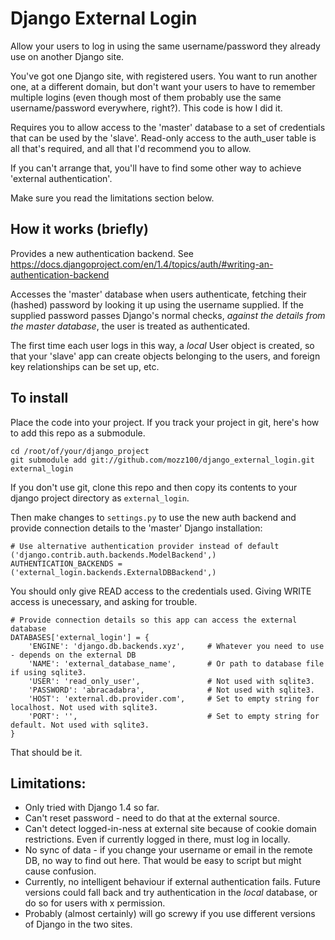 # Django External Login

Allow your users to log in using the same username/password they already use on another Django site.

You've got one Django site, with registered users.  You want to run another one, at a different domain, but don't
want your users to have to remember multiple logins (even though most of them probably use the same username/password
everywhere, right?).  This code is how I did it.

Requires you to allow access to the 'master' database to a set of credentials that can be used by the 'slave'.
Read-only access to the auth_user table is all that's required, and all that I'd recommend you to allow.

If you can't arrange that, you'll have to find some other way to achieve 'external authentication'.

Make sure you read the limitations section below.

## How it works (briefly)

Provides a new authentication backend.  See https://docs.djangoproject.com/en/1.4/topics/auth/#writing-an-authentication-backend

Accesses the 'master' database when users authenticate, fetching their (hashed)
password by looking it up using the username supplied.  If the supplied password passes Django's normal checks, *against
the details from the master database*, the user is treated as authenticated.

The first time each user logs in this way, a *local* User object is created, so that your 'slave' app can create
objects belonging to the users, and foreign key relationships can be set up, etc.

## To install

Place the code into your project. If you track your project in git, here's how to add this repo as a submodule.

    cd /root/of/your/django_project
    git submodule add git://github.com/mozz100/django_external_login.git external_login
    
If you don't use git, clone this repo and then copy its contents to your django project directory as `external_login`.

Then make changes to `settings.py` to use the new auth backend and provide connection details to the 'master' Django installation:

    # Use alternative authentication provider instead of default ('django.contrib.auth.backends.ModelBackend',)
    AUTHENTICATION_BACKENDS = ('external_login.backends.ExternalDBBackend',)

You should only give READ access to the credentials used.  Giving WRITE access is unecessary, and asking for trouble.

    # Provide connection details so this app can access the external database
    DATABASES['external_login'] = {
        'ENGINE': 'django.db.backends.xyz',     # Whatever you need to use - depends on the external DB
        'NAME': 'external_database_name',       # Or path to database file if using sqlite3.
        'USER': 'read_only_user',               # Not used with sqlite3.
        'PASSWORD': 'abracadabra',              # Not used with sqlite3.
        'HOST': 'external.db.provider.com',     # Set to empty string for localhost. Not used with sqlite3.
        'PORT': '',                             # Set to empty string for default. Not used with sqlite3.
    }

That should be it.

## Limitations:

* Only tried with Django 1.4 so far.
* Can't reset password - need to do that at the external source.
* Can't detect logged-in-ness at external site because of cookie domain restrictions.  Even if currently logged in there, must log in locally.
* No sync of data - if you change your username or email in the remote DB, no way to find out here.  That would be easy to script but might cause confusion.
* Currently, no intelligent behaviour if external authentication fails.  Future versions could fall back and try authentication in the *local* database, or do so for users with x permission.
* Probably (almost certainly) will go screwy if you use different versions of Django in the two sites.
